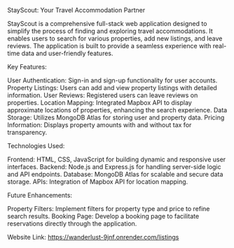 StayScout: Your Travel Accommodation Partner

StayScout is a comprehensive full-stack web application designed to simplify the process of finding and exploring travel accommodations. It enables users to search for various properties, add new listings, and leave reviews. The application is built to provide a seamless experience with real-time data and user-friendly features.

Key Features:

User Authentication: Sign-in and sign-up functionality for user accounts.
Property Listings: Users can add and view property listings with detailed information.
User Reviews: Registered users can leave reviews on properties.
Location Mapping: Integrated Mapbox API to display approximate locations of properties, enhancing the search experience.
Data Storage: Utilizes MongoDB Atlas for storing user and property data.
Pricing Information: Displays property amounts with and without tax for transparency.

Technologies Used:

Frontend: HTML, CSS, JavaScript for building dynamic and responsive user interfaces.
Backend: Node.js and Express.js for handling server-side logic and API endpoints.
Database: MongoDB Atlas for scalable and secure data storage.
APIs: Integration of Mapbox API for location mapping.

Future Enhancements:

Property Filters: Implement filters for property type and price to refine search results.
Booking Page: Develop a booking page to facilitate reservations directly through the application.

Website Link:
https://wanderlust-9jnf.onrender.com/listings
